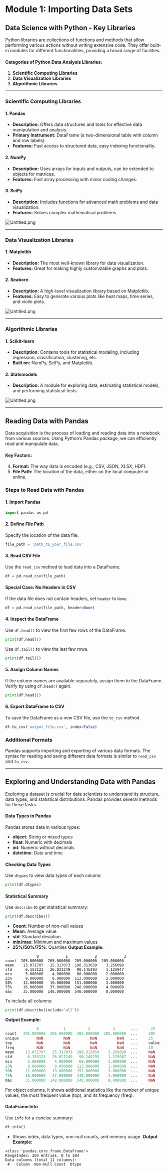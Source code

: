 

# Module 1: Importing Data Sets
## Data Science with Python - Key Libraries
Python libraries are collections of functions and methods that allow performing various actions without writing extensive code. They offer built-in modules for different functionalities, providing a broad range of facilities.
#### Categories of Python Data Analysis Libraries:
1. **Scientific Computing Libraries**
2. **Data Visualization Libraries**
3. **Algorithmic Libraries**

___
### Scientific Computing Libraries
#### 1. **Pandas**
- **Description:** Offers data structures and tools for effective data manipulation and analysis.
- **Primary Instrument:** DataFrame (a two-dimensional table with column and row labels).
- **Features:** Fast access to structured data, easy indexing functionality.
#### 2. **NumPy**
- **Description:** Uses arrays for inputs and outputs, can be extended to objects for matrices.
- **Features:** Fast array processing with minor coding changes.
#### 3. **SciPy**
- **Description:** Includes functions for advanced math problems and data visualization.
- **Features:** Solves complex mathematical problems.

![Untitled.png](https://prod-files-secure.s3.us-west-2.amazonaws.com/03e82b26-cccb-4906-bb56-adabcbdc0655/997ac361-58a8-4f04-bb0f-79fea4baa761/Untitled.png?X-Amz-Algorithm=AWS4-HMAC-SHA256&X-Amz-Content-Sha256=UNSIGNED-PAYLOAD&X-Amz-Credential=ASIAZI2LB466ZQEEVNGY%2F20250202%2Fus-west-2%2Fs3%2Faws4_request&X-Amz-Date=20250202T181845Z&X-Amz-Expires=3600&X-Amz-Security-Token=IQoJb3JpZ2luX2VjEOr%2F%2F%2F%2F%2F%2F%2F%2F%2F%2FwEaCXVzLXdlc3QtMiJHMEUCIQDqrcz7VYbUDQLQkLEF3vpDO64jLMuLHrbPlLg36if2iQIgf3PKYnc9gN6tYPITxixAlYrCwmiEzIQBDL%2BCYZvymsUqiAQI8%2F%2F%2F%2F%2F%2F%2F%2F%2F%2F%2FARAAGgw2Mzc0MjMxODM4MDUiDIJCWkE9i5aOEXVNdCrcAwhV5RrOe0nzLnea3sgb0xHE1jn7grllClQFkRp6PfZNKb63gxWoaHGdOyKzR55MIHvYVv%2Fi6wWuWW%2FAizFrTkpY5tGi4lKUf%2FCcgG9NRe7dCKR5uLi8w%2BjybBSeNPkBaIWs7QTy%2FHJ%2BJdXpgjFcXGTTmmQWcjgnLjvFHyDd0EuGpiRGQttoZh5myaOk9I6Tc3TFUN7Ez9vvyyrt2lm3rkP5WwarJSqIIIyvE3HmHPxc41Bqd%2F8U64hfbMYv9BTIfMCq1ih6HkYBk3atKMLLZt4Ei8xKd3LWyHiEZHzpqjfARtIe0eOkdesmA%2BnPniXk2rBWjxUfGA7jL7twEJxPQhzU6Z30WnxrwMbxnr73gBTp3mwMviyq9kRQXyDAJk506PHyGlCi8eNV0zmY4MykjTr7xTKr%2FSwrNwX0FrSiu5hn499fSQwtjT4vdrfh9HW%2FR9t37LijY0Jw18cSzY%2B5%2BU8UzlAtL12hOtJywBJo3lEco%2BWdKMlFOvI1OtfiRfGhLjFhhTXOwPtbCZqfLYttrEUsh7oXgvrBcdb3%2BOuVomQHOmh39bcK56a5Go%2FS2X4WP1y88Oc5uxWwR0yCv5RnOu0MNJFE%2Buh3fMgX%2F8cJKW5AgOyfNHQjXodvH8waMOnj%2FrwGOqUBKZ%2FfeOlIGdGDDEdtkxUQ1COOKho1hOjA%2FuEkqc1q23wwddaEvniMSDzc9vkxBpknk%2F3ojz1yFgxK51dduVTr0q0qDIc9kdqfk9fd0t021J8BbSSO9MHmTjPj6925O838%2BPKTEhfdItEtR0ZdmKZ2U9PXlN2Lu7zuhQHR16nDPly7CUXrg7PXCHwnN7b7vzslQJGAOLhTv7KEVajPWoKetwQylFxg&X-Amz-Signature=eac706607f7d73615ce99c4b0ef0413a725969e381b20fc91287bba8caf79507&X-Amz-SignedHeaders=host&x-id=GetObject)
___
### Data Visualization Libraries
#### 1. **Matplotlib**
- **Description:** The most well-known library for data visualization.
- **Features:** Great for making highly customizable graphs and plots.
#### 2. **Seaborn**
- **Description:** A high-level visualization library based on Matplotlib.
- **Features:** Easy to generate various plots like heat maps, time series, and violin plots.

![Untitled.png](https://prod-files-secure.s3.us-west-2.amazonaws.com/03e82b26-cccb-4906-bb56-adabcbdc0655/733d1e42-5a53-4fd8-90c1-3d85254369a6/Untitled.png?X-Amz-Algorithm=AWS4-HMAC-SHA256&X-Amz-Content-Sha256=UNSIGNED-PAYLOAD&X-Amz-Credential=ASIAZI2LB466RX4GOJAK%2F20250202%2Fus-west-2%2Fs3%2Faws4_request&X-Amz-Date=20250202T181844Z&X-Amz-Expires=3600&X-Amz-Security-Token=IQoJb3JpZ2luX2VjEOr%2F%2F%2F%2F%2F%2F%2F%2F%2F%2FwEaCXVzLXdlc3QtMiJIMEYCIQC6nunrJiameFmAxcfQdnkDty1g4wDxIH%2FGL07xykVpzwIhAJEIdGIV9Oo6Ow5C18pAPv3DynprbcHc0B8gOFOBOgtxKogECPL%2F%2F%2F%2F%2F%2F%2F%2F%2F%2FwEQABoMNjM3NDIzMTgzODA1IgwyhBL1rQvyVVf%2FVuEq3AOW%2BdOO34YWFye00dJSBXjQQPx%2F%2BSCjQD7I2hsN2KJ595oitHIwazQqRvh2rZR8COn8w9ifNFc3ege3XQyWvvJKHyCA%2BtusQ5wpnVCgrfA%2FQvBDWG9ZAEvlDU1qTJ8oUgpwEds2S6LzLrGbxB6v77oAE5ZCU73%2FvSl0%2F3kjnBa2vdOordF%2BUpjGF0cuMlcRo2vtdEbGAEu0%2BhhShtpfS%2BgpInLQQDfXj%2B3bV7TGewTthQ9dY8q17oo8yoso44RIVO4k2GIa6DJirhg9aSNlo40MVpDE3NhCmQceefJdcmhKQv0pUSC3WDbCgVkKiiVADapTlWLKTnl%2BqtdhK718Tex%2Bt%2FEctQhMMpZqlNgGF88OqzNohVaOaWvpjq0S4H%2BLHGO%2Bd6IIxhEoj5MSAlRM26YJ3rWlpEFRd%2BCwyWN0495X%2FpKm5dRIJHa5NXMZFVnJS9tXXLqFTuFrtA8AhWA3gkqqRElqnTdknTVTyTlZ3QtlzrC0lZwgYG0maQ51G77qcLahbx1sX5HlbaIRDQZmZ2pxd0gX40TpKJZ1eyZF%2Fpqigg8%2FI374nlKBNAUVNLZDkd2jo%2F5c5fsGKp%2BfDf9BPVcWHq7dkibb3OELIkQ6YcTrqVwU7lb6HGK4H6fPvjCb1f68BjqkAYdYerwJ97pq3q61wssI9mCijJyZ5h8%2BSMauYrckKscCFweUBGIQi0LZyD6Vs6lWGKa3gPKTR4byskVSNG9D6qk3K5uNlfqWxmVnQGTD8fkfIE6PIDDyqdWb2S4rh1X2ZTxrJ9bvQB51cgK5ARp8Z6%2FS8O0v%2Bv1qHHWozc37tjg%2FnOEHzT%2FPAyVGgWSos%2Fye6fMyIZihINZEBbVC%2BSZBYEn70lYP&X-Amz-Signature=06520ae1ea1b1c8ad16be8aa0cc903fc156d1e2f7625005d59cf4b5271bc318a&X-Amz-SignedHeaders=host&x-id=GetObject)
___
### Algorithmic Libraries
#### 1. **Scikit-learn**
- **Description:** Contains tools for statistical modeling, including regression, classification, clustering, etc.
- **Built on:** NumPy, SciPy, and Matplotlib.
#### 2. **Statsmodels**
- **Description:** A module for exploring data, estimating statistical models, and performing statistical tests.

![Untitled.png](https://prod-files-secure.s3.us-west-2.amazonaws.com/03e82b26-cccb-4906-bb56-adabcbdc0655/c62885f5-417d-4179-834f-d68f8f2bdf39/Untitled.png?X-Amz-Algorithm=AWS4-HMAC-SHA256&X-Amz-Content-Sha256=UNSIGNED-PAYLOAD&X-Amz-Credential=ASIAZI2LB466RX4GOJAK%2F20250202%2Fus-west-2%2Fs3%2Faws4_request&X-Amz-Date=20250202T181844Z&X-Amz-Expires=3600&X-Amz-Security-Token=IQoJb3JpZ2luX2VjEOr%2F%2F%2F%2F%2F%2F%2F%2F%2F%2FwEaCXVzLXdlc3QtMiJIMEYCIQC6nunrJiameFmAxcfQdnkDty1g4wDxIH%2FGL07xykVpzwIhAJEIdGIV9Oo6Ow5C18pAPv3DynprbcHc0B8gOFOBOgtxKogECPL%2F%2F%2F%2F%2F%2F%2F%2F%2F%2FwEQABoMNjM3NDIzMTgzODA1IgwyhBL1rQvyVVf%2FVuEq3AOW%2BdOO34YWFye00dJSBXjQQPx%2F%2BSCjQD7I2hsN2KJ595oitHIwazQqRvh2rZR8COn8w9ifNFc3ege3XQyWvvJKHyCA%2BtusQ5wpnVCgrfA%2FQvBDWG9ZAEvlDU1qTJ8oUgpwEds2S6LzLrGbxB6v77oAE5ZCU73%2FvSl0%2F3kjnBa2vdOordF%2BUpjGF0cuMlcRo2vtdEbGAEu0%2BhhShtpfS%2BgpInLQQDfXj%2B3bV7TGewTthQ9dY8q17oo8yoso44RIVO4k2GIa6DJirhg9aSNlo40MVpDE3NhCmQceefJdcmhKQv0pUSC3WDbCgVkKiiVADapTlWLKTnl%2BqtdhK718Tex%2Bt%2FEctQhMMpZqlNgGF88OqzNohVaOaWvpjq0S4H%2BLHGO%2Bd6IIxhEoj5MSAlRM26YJ3rWlpEFRd%2BCwyWN0495X%2FpKm5dRIJHa5NXMZFVnJS9tXXLqFTuFrtA8AhWA3gkqqRElqnTdknTVTyTlZ3QtlzrC0lZwgYG0maQ51G77qcLahbx1sX5HlbaIRDQZmZ2pxd0gX40TpKJZ1eyZF%2Fpqigg8%2FI374nlKBNAUVNLZDkd2jo%2F5c5fsGKp%2BfDf9BPVcWHq7dkibb3OELIkQ6YcTrqVwU7lb6HGK4H6fPvjCb1f68BjqkAYdYerwJ97pq3q61wssI9mCijJyZ5h8%2BSMauYrckKscCFweUBGIQi0LZyD6Vs6lWGKa3gPKTR4byskVSNG9D6qk3K5uNlfqWxmVnQGTD8fkfIE6PIDDyqdWb2S4rh1X2ZTxrJ9bvQB51cgK5ARp8Z6%2FS8O0v%2Bv1qHHWozc37tjg%2FnOEHzT%2FPAyVGgWSos%2Fye6fMyIZihINZEBbVC%2BSZBYEn70lYP&X-Amz-Signature=1614fcd0ad90dfe3bb95f79ffbb8fd4fd4bde240c830efec469fb136e9f1cfa0&X-Amz-SignedHeaders=host&x-id=GetObject)
___
## Reading Data with Pandas
Data acquisition is the process of loading and reading data into a notebook from various sources. Using Python’s Pandas package, we can efficiently read and manipulate data.
#### Key Factors:
4. **Format:** The way data is encoded (e.g., CSV, JSON, XLSX, HDF).
5. **File Path:** The location of the data, either on the local computer or online.
### Steps to Read Data with Pandas
#### 1. **Import Pandas**
```python
import pandas as pd
```
#### 2. **Define File Path**
Specify the location of the data file.
```python
file_path = 'path_to_your_file.csv'
```
#### 3. **Read CSV File**
Use the `read_csv` method to load data into a DataFrame.
```python
df = pd.read_csv(file_path)
```
#### Special Case: No Headers in CSV
If the data file does not contain headers, set `header` to `None`.
```python
df = pd.read_csv(file_path, header=None)
```
#### 4. **Inspect the DataFrame**
Use `df.head()` to view the first few rows of the DataFrame.
```python
print(df.head())
```
Use `df.tail()` to view the last few rows.
```python
print(df.tail())
```
#### 5. **Assign Column Names**
If the column names are available separately, assign them to the DataFrame.
Verify by using `df.head()` again.
```python
print(df.head())
```
#### 6. **Export DataFrame to CSV**
To save the DataFrame as a new CSV file, use the `to_csv` method.
```python
df.to_csv('output_file.csv', index=False)
```
### Additional Formats
Pandas supports importing and exporting of various data formats. The syntax for reading and saving different data formats is similar to `read_csv` and `to_csv`.
___
## Exploring and Understanding Data with Pandas
Exploring a dataset is crucial for data scientists to understand its structure, data types, and statistical distributions. Pandas provides several methods for these tasks.
#### Data Types in Pandas
Pandas stores data in various types:
- **object**: String or mixed types
- **float**: Numeric with decimals
- **int**: Numeric without decimals
- **datetime**: Date and time
#### Checking Data Types
Use `dtypes` to view data types of each column:
```python
print(df.dtypes)
```
#### Statistical Summary
Use `describe` to get statistical summary:
```python
print(df.describe())
```
- **Count**: Number of non-null values
- **Mean**: Average value
- **std**: Standard deviation
- **min/max**: Minimum and maximum values
- **25%/50%/75%**: Quartiles
**Output Example:**
```plain text
              0            1            2            3
count  205.000000  205.000000  205.000000  205.000000
mean    13.071707   25.317073  198.313659    3.256098
std      6.153123   26.021249   90.145293    1.125947
min      5.000000    4.000000   68.000000    2.000000
25%      9.000000    8.000000  113.000000    2.000000
50%     12.000000   19.000000  151.000000    3.000000
75%     16.000000   37.000000  248.000000    4.000000
max     35.000000  148.000000  540.000000    8.000000
```
To include all columns:
```python
print(df.describe(include='all'))
```
**Output Example:**
```r
              0           1          2          3       ...      25       26       27
count   205.000000  205.000000  205.000000  205.000000  ...     205      205      205
unique        NaN         NaN         NaN         NaN   ...     25       25       25
top           NaN         NaN         NaN         NaN   ...     value    value    value
freq          NaN         NaN         NaN         NaN   ...     10       10       10
mean     13.071707   25.317073  198.313659    3.256098  ...     NaN      NaN      NaN
std       6.153123   26.021249   90.145293    1.125947  ...     NaN      NaN      NaN
min       5.000000    4.000000   68.000000    2.000000  ...     NaN      NaN      NaN
25%       9.000000    8.000000  113.000000    2.000000  ...     NaN      NaN      NaN
50%      12.000000   19.000000  151.000000    3.000000  ...     NaN      NaN      NaN
75%      16.000000   37.000000  248.000000    4.000000  ...     NaN      NaN      NaN
max      35.000000  148.000000  540.000000    8.000000  ...     NaN      NaN      NaN
```
For object columns, it shows additional statistics like the number of unique values, the most frequent value (top), and its frequency (freq).
#### DataFrame Info
Use `info` for a concise summary:
```python
df.info()
```
- Shows index, data types, non-null counts, and memory usage.
**Output Example:**
```less
<class 'pandas.core.frame.DataFrame'>
RangeIndex: 205 entries, 0 to 204
Data columns (total 11 columns):
 #   Column  Non-Null Count  Dtype
